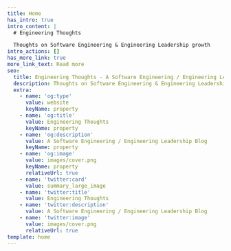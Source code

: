 ```yaml
---
title: Home
has_intro: true
intro_content: |
  # Engineering Thoughts

  Thoughts on Software Engineering & Engineering Leadership growth
intro_actions: []
has_more_link: true
more_link_text: Read more
seo:
  title: Engineering Thoughts - A Software Engineering / Engineering Leadership Blog
  description: Thoughts on Software Engineering & Engineering Leadership growth
  extra:
    - name: 'og:type'
      value: website
      keyName: property
    - name: 'og:title'
      value: Engineering Thoughts
      keyName: property
    - name: 'og:description'
      value: A Software Engineering / Engineering Leadership Blog
      keyName: property
    - name: 'og:image'
      value: images/cover.png
      keyName: property
      relativeUrl: true
    - name: 'twitter:card'
      value: summary_large_image
    - name: 'twitter:title'
      value: Engineering Thoughts
    - name: 'twitter:description'
      value: A Software Engineering / Engineering Leadership Blog
    - name: 'twitter:image'
      value: images/cover.png
      relativeUrl: true
template: home
---
```

